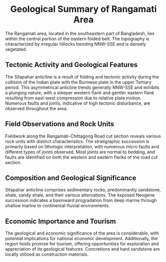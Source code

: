 <div align="center">
  <h1>Geological Summary of Rangamati Area</h1>
  <!-- Add other content below this line -->
</div>

The Rangamati area, located in the southeastern part of Bangladesh, lies within the central portion of the eastern folded belt. The topography is characterized by irregular hillocks trending NNW-SSE and is densely vegetated.

## Tectonic Activity and Geological Features

The Sitapahar anticline is a result of folding and tectonic activity during the collision of the Indian plate with the Burmese plate in the upper Tertiary period. This asymmetrical anticline trends generally NNW-SSE and exhibits a plunging nature, with a steeper western flank and gentler eastern flank resulting from east-west compression due to relative plate motion. Numerous faults and joints, indicative of high tectonic disturbance, are observed throughout the area.

## Field Observations and Rock Units

Fieldwork along the Rangamati-Chittagong Road cut section reveals various rock units with distinct characteristics. The stratigraphic succession is primarily based on lithologic interpretation, with numerous micro faults and different types of joints observed. Most joints are normal to bedding, and faults are identified on both the western and eastern flanks of the road cut section.

## Composition and Geological Significance

Sitapahar anticline comprises sedimentary rocks, predominantly sandstone, shale, sandy shale, and their various alternations. The exposed Neogene succession indicates a basinward progradation from deep marine through shallow marine to continental-fluvial environments.

## Economic Importance and Tourism

The geological and economic significance of the area is considerable, with potential implications for national economic development. Additionally, the region holds promise for tourism, offering opportunities for exploration and appreciation of its geological features. Concretions and hard sandstone are locally utilized as construction materials.
